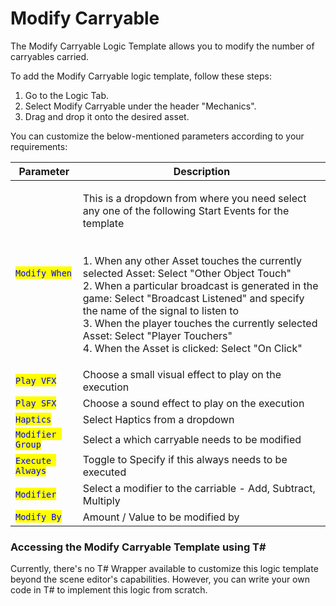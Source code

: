 # Modify Carryable

The Modify Carryable Logic Template allows you to modify the number of carryables carried. &#x20;

To add the Modify Carryable logic template, follow these steps:

1. Go to the Logic Tab.
2. Select Modify Carryable under the header "Mechanics".
3. Drag and drop it onto the desired asset.

You can customize the below-mentioned parameters according to your requirements:

| Parameter                                         | Description                                                                                                                                                                                                                                                                                                                                                                                                                                                                                        |
| ------------------------------------------------- | -------------------------------------------------------------------------------------------------------------------------------------------------------------------------------------------------------------------------------------------------------------------------------------------------------------------------------------------------------------------------------------------------------------------------------------------------------------------------------------------------- |
| <mark style="color:blue;">`Modify When`</mark>    | <p>This is a dropdown from where you need select any one of the following Start Events for the template<br> <br><br>1. When any other Asset touches the currently selected Asset: Select "Other Object Touch"<br>2. When a particular broadcast is generated in the game: Select "Broadcast Listened" and specify the name of the signal to listen to<br>3. When the player touches the currently selected Asset: Select "Player Touchers"<br>4. When the Asset is clicked: Select "On Click" </p> |
| <mark style="color:blue;">`Play VFX`</mark>       | Choose a small visual effect to play on the execution                                                                                                                                                                                                                                                                                                                                                                                                                                              |
| <mark style="color:blue;">`Play SFX`</mark>       | Choose a sound effect to play on the execution                                                                                                                                                                                                                                                                                                                                                                                                                                                     |
| <mark style="color:blue;">`Haptics`</mark>        | Select Haptics from a dropdown                                                                                                                                                                                                                                                                                                                                                                                                                                                                     |
| <mark style="color:blue;">`Modifier Group`</mark> | Select a which carryable needs to be modified                                                                                                                                                                                                                                                                                                                                                                                                                                                      |
| <mark style="color:blue;">`Execute Always`</mark> | Toggle to Specify if this always needs to be executed                                                                                                                                                                                                                                                                                                                                                                                                                                              |
| <mark style="color:blue;">`Modifier`</mark>       | Select a modifier to the carriable - Add, Subtract, Multiply                                                                                                                                                                                                                                                                                                                                                                                                                                       |
| <mark style="color:blue;">`Modify By`</mark>      | Amount / Value to be modified by                                                                                                                                                                                                                                                                                                                                                                                                                                                                   |

### Accessing the Modify Carryable Template using T\#

Currently, there's no T# Wrapper available to customize this logic template beyond the scene editor's capabilities. However, you can write your own code in T# to implement this logic from scratch.

